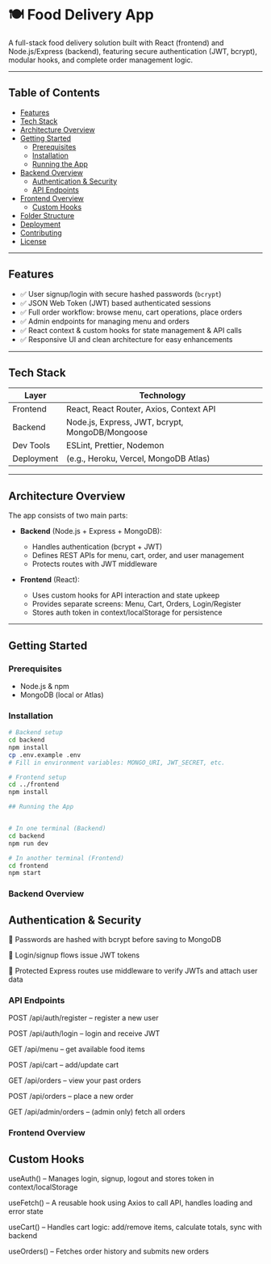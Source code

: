 # 🍽️ Food Delivery App

A full-stack food delivery solution built with React (frontend) and Node.js/Express (backend), featuring secure authentication (JWT, bcrypt), modular hooks, and complete order management logic.

---

## Table of Contents

- [Features](#features)  
- [Tech Stack](#tech-stack)  
- [Architecture Overview](#architecture-overview)  
- [Getting Started](#getting-started)  
  - [Prerequisites](#prerequisites)  
  - [Installation](#installation)  
  - [Running the App](#running-the-app)  
- [Backend Overview](#backend-overview)  
  - [Authentication & Security](#authentication--security)  
  - [API Endpoints](#api-endpoints)  
- [Frontend Overview](#frontend-overview)  
  - [Custom Hooks](#custom-hooks)  
- [Folder Structure](#folder-structure)  
- [Deployment](#deployment)  
- [Contributing](#contributing)  
- [License](#license)

---

## Features

- ✅ User signup/login with secure hashed passwords (`bcrypt`)  
- ✅ JSON Web Token (JWT) based authenticated sessions  
- ✅ Full order workflow: browse menu, cart operations, place orders  
- ✅ Admin endpoints for managing menu and orders  
- ✅ React context & custom hooks for state management & API calls  
- ✅ Responsive UI and clean architecture for easy enhancements  

---

## Tech Stack

| Layer      | Technology         |
|------------|--------------------|
| Frontend   | React, React Router, Axios, Context API |
| Backend    | Node.js, Express, JWT, bcrypt, MongoDB/Mongoose |
| Dev Tools  | ESLint, Prettier, Nodemon |
| Deployment | (e.g., Heroku, Vercel, MongoDB Atlas) |

---

## Architecture Overview

The app consists of two main parts:

- **Backend** (Node.js + Express + MongoDB):  
  - Handles authentication (bcrypt + JWT)  
  - Defines REST APIs for menu, cart, order, and user management  
  - Protects routes with JWT middleware  

- **Frontend** (React):  
  - Uses custom hooks for API interaction and state upkeep  
  - Provides separate screens: Menu, Cart, Orders, Login/Register  
  - Stores auth token in context/localStorage for persistence  

---

## Getting Started

### Prerequisites

- Node.js & npm  
- MongoDB (local or Atlas)  

### Installation

```bash
# Backend setup
cd backend
npm install
cp .env.example .env
# Fill in environment variables: MONGO_URI, JWT_SECRET, etc.

# Frontend setup
cd ../frontend
npm install

## Running the App


# In one terminal (Backend)
cd backend
npm run dev

# In another terminal (Frontend)
cd frontend
npm start
```
### Backend Overview

## Authentication & Security
📌 Passwords are hashed with bcrypt before saving to MongoDB

📌 Login/signup flows issue JWT tokens

📌 Protected Express routes use middleware to verify JWTs and attach user data

### API Endpoints

POST /api/auth/register – register a new user

POST /api/auth/login – login and receive JWT

GET /api/menu – get available food items

POST /api/cart – add/update cart

GET /api/orders – view your past orders

POST /api/orders – place a new order

GET /api/admin/orders – (admin only) fetch all orders

### Frontend Overview

## Custom Hooks
useAuth() – Manages login, signup, logout and stores token in context/localStorage

useFetch() – A reusable hook using Axios to call API, handles loading and error state

useCart() – Handles cart logic: add/remove items, calculate totals, sync with backend

useOrders() – Fetches order history and submits new orders

